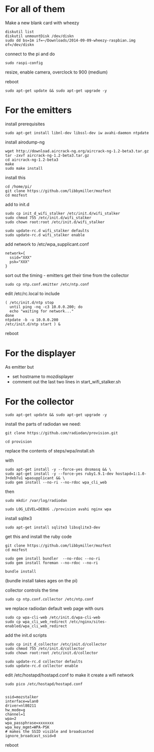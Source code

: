 # For all of them

Make a new blank card with wheezy

    diskutil list
    diskutil unmountDisk /dev/diskn
    sudo dd bs=1m if=~/Downloads/2014-09-09-wheezy-raspbian.img of=/dev/diskn
    
connect to the pi and do

    sudo raspi-config

resize, enable camera, overclock to 900 (medium)

reboot

    sudo apt-get update && sudo apt-get upgrade -y

# For the emitters

install prerequisites

    sudo apt-get install libnl-dev libssl-dev iw avahi-daemon ntpdate

install airodump-ng

    wget http://download.aircrack-ng.org/aircrack-ng-1.2-beta3.tar.gz
    tar -zxvf aircrack-ng-1.2-beta3.tar.gz
    cd aircrack-ng-1.2-beta3
    make
    sudo make install

install this

    cd /home/pi/
    git clone https://github.com/libbymiller/mozfest
    cd mozfest

add to init.d

    sudo cp init_d_wifi_stalker /etc/init.d/wifi_stalker
    sudo chmod 755 /etc/init.d/wifi_stalker
    sudo chown root:root /etc/init.d/wifi_stalker

    sudo update-rc.d wifi_stalker defaults
    sudo update-rc.d wifi_stalker enable

add network to /etc/wpa_supplicant.conf

    network={
      ssid="XXX"
      psk="XXX"
    }

sort out the timing - emitters get their time from the collector

    sudo cp ntp.conf.emitter /etc/ntp.conf

edit /etc/rc.local to include

    ( /etc/init.d/ntp stop
      until ping -nq -c3 10.0.0.200; do
      echo "waiting for network..."
    done
    ntpdate -b -u 10.0.0.200 
    /etc/init.d/ntp start ) &

reboot

# For the displayer

As emitter but

* set hostname to mozdisplayer
* comment out the last two lines in start_wifi_stalker.sh

# For the collector 

    sudo apt-get update && sudo apt-get upgrade -y

install the parts of radiodan we need:

    git clone https://github.com/radiodan/provision.git

    cd provision

replace the contents of steps/wpa/install.sh

with

    sudo apt-get install -y --force-yes dnsmasq && \
    sudo apt-get install -y --force-yes ruby1.9.1-dev hostapd=1:1.0-3+deb7u1 wpasupplicant && \
    sudo gem install --no-ri --no-rdoc wpa_cli_web

then

    sudo mkdir /var/log/radiodan

    sudo LOG_LEVEL=DEBUG ./provision avahi nginx wpa


install sqlite3

    sudo apt-get install sqlite3 libsqlite3-dev

get this and install the ruby code

    git clone https://github.com/libbymiller/mozfest
    cd mozfest

    sudo gem install bundler  --no-rdoc --no-ri
    sudo gem install foreman --no-rdoc --no-ri

    bundle install

(bundle install takes ages on the pi)

collector controls the time

    sudo cp ntp.conf.collector /etc/ntp.conf

we replace radiodan default web page with ours

    sudo cp wpa-cli-web /etc/init.d/wpa-cli-web 
    sudo cp wpa_cli_web_redirect /etc/nginx/sites-enabled/wpa_cli_web_redirect

add the init.d scripts

    sudo cp init_d_collector /etc/init.d/collector
    sudo chmod 755 /etc/init.d/collector
    sudo chown root:root /etc/init.d/collector

    sudo update-rc.d collector defaults
    sudo update-rc.d collector enable

edit /etc/hostapd/hostapd.conf to make it create a wifi network

    sudo pico /etc/hostapd/hostapd.conf


    ssid=mozstalker
    interface=wlan0
    driver=nl80211
    hw_mode=g
    channel=1
    wpa=2
    wpa_passphrase=xxxxxxx
    wpa_key_mgmt=WPA-PSK
    # makes the SSID visible and broadcasted
    ignore_broadcast_ssid=0

reboot
